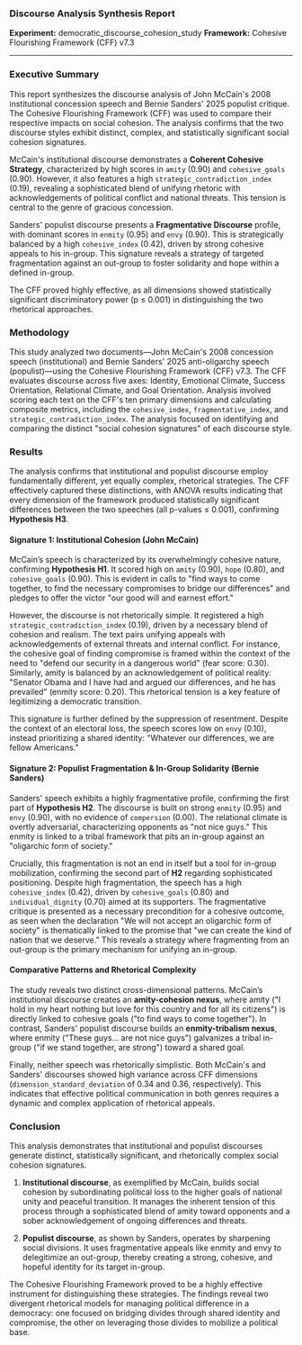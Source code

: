 ### **Discourse Analysis Synthesis Report**

**Experiment:** democratic_discourse_cohesion_study
**Framework:** Cohesive Flourishing Framework (CFF) v7.3

---

### **Executive Summary**

This report synthesizes the discourse analysis of John McCain's 2008 institutional concession speech and Bernie Sanders' 2025 populist critique. The Cohesive Flourishing Framework (CFF) was used to compare their respective impacts on social cohesion. The analysis confirms that the two discourse styles exhibit distinct, complex, and statistically significant social cohesion signatures.

McCain's institutional discourse demonstrates a **Coherent Cohesive Strategy**, characterized by high scores in `amity` (0.90) and `cohesive_goals` (0.90). However, it also features a high `strategic_contradiction_index` (0.19), revealing a sophisticated blend of unifying rhetoric with acknowledgements of political conflict and national threats. This tension is central to the genre of gracious concession.

Sanders' populist discourse presents a **Fragmentative Discourse** profile, with dominant scores in `enmity` (0.95) and `envy` (0.90). This is strategically balanced by a high `cohesive_index` (0.42), driven by strong cohesive appeals to his in-group. This signature reveals a strategy of targeted fragmentation against an out-group to foster solidarity and hope within a defined in-group.

The CFF proved highly effective, as all dimensions showed statistically significant discriminatory power (p ≤ 0.001) in distinguishing the two rhetorical approaches.

### **Methodology**

This study analyzed two documents—John McCain's 2008 concession speech (institutional) and Bernie Sanders' 2025 anti-oligarchy speech (populist)—using the Cohesive Flourishing Framework (CFF) v7.3. The CFF evaluates discourse across five axes: Identity, Emotional Climate, Success Orientation, Relational Climate, and Goal Orientation. Analysis involved scoring each text on the CFF's ten primary dimensions and calculating composite metrics, including the `cohesive_index`, `fragmentative_index`, and `strategic_contradiction_index`. The analysis focused on identifying and comparing the distinct "social cohesion signatures" of each discourse style.

### **Results**

The analysis confirms that institutional and populist discourse employ fundamentally different, yet equally complex, rhetorical strategies. The CFF effectively captured these distinctions, with ANOVA results indicating that every dimension of the framework produced statistically significant differences between the two speeches (all p-values ≤ 0.001), confirming **Hypothesis H3**.

#### **Signature 1: Institutional Cohesion (John McCain)**

McCain’s speech is characterized by its overwhelmingly cohesive nature, confirming **Hypothesis H1**. It scored high on `amity` (0.90), `hope` (0.80), and `cohesive_goals` (0.90). This is evident in calls to "find ways to come together, to find the necessary compromises to bridge our differences" and pledges to offer the victor "our good will and earnest effort."

However, the discourse is not rhetorically simple. It registered a high `strategic_contradiction_index` (0.19), driven by a necessary blend of cohesion and realism. The text pairs unifying appeals with acknowledgements of external threats and internal conflict. For instance, the cohesive goal of finding compromise is framed within the context of the need to "defend our security in a dangerous world" (fear score: 0.30). Similarly, amity is balanced by an acknowledgement of political reality: "Senator Obama and I have had and argued our differences, and he has prevailed" (enmity score: 0.20). This rhetorical tension is a key feature of legitimizing a democratic transition.

This signature is further defined by the suppression of resentment. Despite the context of an electoral loss, the speech scores low on `envy` (0.10), instead prioritizing a shared identity: "Whatever our differences, we are fellow Americans."

#### **Signature 2: Populist Fragmentation & In-Group Solidarity (Bernie Sanders)**

Sanders' speech exhibits a highly fragmentative profile, confirming the first part of **Hypothesis H2**. The discourse is built on strong `enmity` (0.95) and `envy` (0.90), with no evidence of `compersion` (0.00). The relational climate is overtly adversarial, characterizing opponents as "not nice guys." This enmity is linked to a tribal framework that pits an in-group against an "oligarchic form of society."

Crucially, this fragmentation is not an end in itself but a tool for in-group mobilization, confirming the second part of **H2** regarding sophisticated positioning. Despite high fragmentation, the speech has a high `cohesive_index` (0.42), driven by `cohesive_goals` (0.80) and `individual_dignity` (0.70) aimed at its supporters. The fragmentative critique is presented as a necessary precondition for a cohesive outcome, as seen when the declaration "We will not accept an oligarchic form of society" is thematically linked to the promise that "we can create the kind of nation that we deserve." This reveals a strategy where fragmenting from an out-group is the primary mechanism for unifying an in-group.

#### **Comparative Patterns and Rhetorical Complexity**

The study reveals two distinct cross-dimensional patterns. McCain’s institutional discourse creates an **amity-cohesion nexus**, where amity ("I hold in my heart nothing but love for this country and for all its citizens") is directly linked to cohesive goals ("to find ways to come together"). In contrast, Sanders' populist discourse builds an **enmity-tribalism nexus**, where enmity ("These guys... are not nice guys") galvanizes a tribal in-group ("if we stand together, are strong") toward a shared goal.

Finally, neither speech was rhetorically simplistic. Both McCain's and Sanders' discourses showed high variance across CFF dimensions (`dimension_standard_deviation` of 0.34 and 0.36, respectively). This indicates that effective political communication in both genres requires a dynamic and complex application of rhetorical appeals.

### **Conclusion**

This analysis demonstrates that institutional and populist discourses generate distinct, statistically significant, and rhetorically complex social cohesion signatures.

1.  **Institutional discourse**, as exemplified by McCain, builds social cohesion by subordinating political loss to the higher goals of national unity and peaceful transition. It manages the inherent tension of this process through a sophisticated blend of amity toward opponents and a sober acknowledgement of ongoing differences and threats.

2.  **Populist discourse**, as shown by Sanders, operates by sharpening social divisions. It uses fragmentative appeals like enmity and envy to delegitimize an out-group, thereby creating a strong, cohesive, and hopeful identity for its target in-group.

The Cohesive Flourishing Framework proved to be a highly effective instrument for distinguishing these strategies. The findings reveal two divergent rhetorical models for managing political difference in a democracy: one focused on bridging divides through shared identity and compromise, the other on leveraging those divides to mobilize a political base.